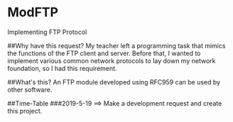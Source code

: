 # ModFTP
Implementing FTP Protocol

##Why have this request?
My teacher left a programming task that mimics the functions of the FTP client and server. Before that, I wanted to implement various common network protocols to lay down my network foundation, so I had this requirement.

##What's this?
An FTP module developed using RFC959 can be used by other software.

##Time-Table
###2019-5-19
==> Make a development request and create this project.
